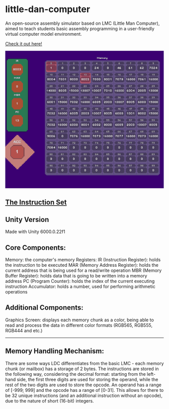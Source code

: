 # little-dan-computer
An open-source assembly simulator based on LMC (Little Man Computer), aimed to teach students basic assembly programming in a user-friendly virtual computer model environment.

[Check it out here!](https://danqzq.itch.io/little-dan-computer)

![](https://github.com/danqzq/little-dan-computer/blob/main/ldc.gif)

## [The Instruction Set](https://ldc.danqzq.games/instruction-set/)

## Unity Version
Made with Unity 6000.0.22f1

## Core Components:
Memory: the computer's memory
Registers:
IR (Instruction Register): holds the instruction to be executed
MAR (Memory Address Register): holds the current address that is being used for a read/write operation
MBR (Memory Buffer Register): holds data that is going to be written into a memory address
PC (Program Counter): holds the index of the current executing instruction
Accumulator: holds a number, used for performing arithmetic operations
## Additional Components:
Graphics Screen: displays each memory chunk as a color, being able to read and process the data in different color formats (RGB565, RGB555, RGB444 and etc.)

---
## Memory Handling Mechanism:
There are some ways LDC differentiates from the basic LMC - each memory chunk (or mailbox) has a storage of 2 bytes. The instructions are stored in the following way, considering the decimal format: starting from the left-hand side, the first three digits are used for storing the operand, while the rest of the two digits are used to store the opcode. An operand has a range of [-999; 999] and the opcode has a range of [0-31]. This allows for there to be 32 unique instructions (and an additional instruction without an opcode), due to the nature of short (16-bit) integers.


